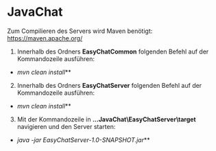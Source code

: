 # JavaChat

Zum Compilieren des Servers wird Maven benötigt: https://maven.apache.org/

1. Innerhalb des Ordners __EasyChatCommon__ folgenden Befehl auf der Kommandozeile ausführen: 
  * _mvn clean install_**
2. Innerhalb des Ordners __EasyChatServer__ folgenden Befehl auf der Kommandozeile ausführen: 
  * _mvn clean install_**
3. Mit der Kommandozeile in __...JavaChat\EasyChatServer\target__ navigieren und den Server starten:
  * _java -jar EasyChatServer-1.0-SNAPSHOT.jar_**
